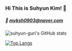 ### Hi This is Suhyun Kim! 👋
##### 💌 myksh0903@naver.com

![suhyun-guri's GitHub stats](https://github-readme-stats.vercel.app/api?username=suhyun-guri&show_icons=true&theme=monokai)

[![Top Langs](https://github-readme-stats.vercel.app/api/top-langs/?username=suhyun-guri&layout=compact&theme=material-palenight&langs_count=3)](https://github.com/anuraghazra/github-readme-stats)
